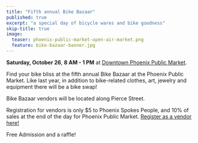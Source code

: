 ```yaml
---
title: "Fifth annual Bike Bazaar"
published: true
excerpt: "a special day of bicycle wares and bike goodness"
skip-title: true
image:
  teaser: phoenix-public-market-open-air-market.png
  feature: bike-bazaar-banner.jpg
---
```


**Saturday, October 26**, **8 AM - 1 PM** at [Downtown Phoenix Public Market](http://phxpublicmarket.com/openair/).

Find your bike bliss at the fifth annual Bike Bazaar at the Phoenix Public Market. Like last year, in addition to bike-related clothes, art, jewelry and equipment there will be a bike swap!

Bike Bazaar vendors will be located along Pierce Street.

Registration for vendors is only $5 to Phoenix Spokes People, and 10% of sales at the end of the day for Phoenix Public Market. [Register as a vendor here!](http://psp.bike/bazaarvendor)

Free Admission and a raffle!

